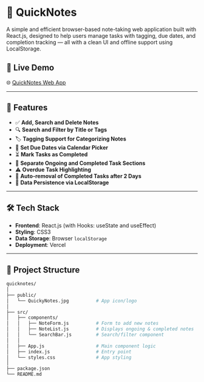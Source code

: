 # 📝 QuickNotes

A simple and efficient browser-based note-taking web application built with React.js, designed to help users manage tasks with tagging, due dates, and completion tracking — all with a clean UI and offline support using LocalStorage.

## 🔗 Live Demo
🌐 [QuickNotes Web App](https://quicknotes-vert.vercel.app/)

---

## 🚀 Features

- ✅ **Add, Search and Delete Notes**
- 🔍 **Search and Filter by Title or Tags**
- 🏷️ **Tagging Support for Categorizing Notes**
- 📅 **Set Due Dates via Calendar Picker**
- ⏳ **Mark Tasks as Completed**
- 📂 **Separate Ongoing and Completed Task Sections**
- ⚠️ **Overdue Task Highlighting**
- 🧹 **Auto-removal of Completed Tasks after 2 Days**
- 💾 **Data Persistence via LocalStorage**

---

## 🛠️ Tech Stack

- **Frontend**: React.js (with Hooks: useState and useEffect)
- **Styling**: CSS3
- **Data Storage**: Browser `localStorage`
- **Deployment**: Vercel

---

## 📁 Project Structure

```bash
quicknotes/
│
├── public/
│   └── QuickyNotes.jpg          # App icon/logo
│
├── src/
│   ├── components/
│   │   ├── NoteForm.js          # Form to add new notes
│   │   ├── NoteList.js          # Displays ongoing & completed notes
│   │   └── SearchBar.js         # Search/filter component
│   │
│   ├── App.js                   # Main component logic
│   ├── index.js                 # Entry point
│   └── styles.css               # App styling
│
├── package.json
└── README.md
